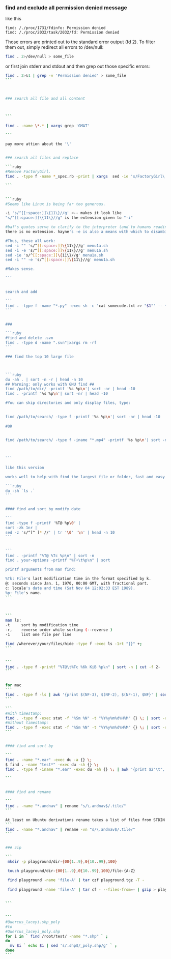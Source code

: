 ### find and exclude all permission denied message


like this

```
find: /./proc/1731/fdinfo: Permission denied
find: /./proc/2032/task/2032/fd: Permission denied
```

Those errors are printed out to the standard error output (fd 2). To filter them out, simply redirect all errors to /dev/null:

```bash
find . 2>/dev/null > some_file
```


or first join stderr and stdout and then grep out those specific errors:

````bash
find . 2>&1 | grep -v 'Permission denied' > some_file
```



### search all file and all content



```

find . -name \*.* | xargs grep 'GMAT'

```

pay more attion about the '\'


### search all files and replace

```ruby
#Remove FactoryGirl.
find . -type f -name *_spec.rb -print | xargs  sed -ie 's/FactoryGirl\.//g'

```


```ruby
#Seems like Linux is being far too generous.

-i 's/^[[:space:]]\{11\}//g' <-- makes it look like 
"s/^[[:space:]]\{11\}//g" is the extension given to "-i"

#baf's quotes serve to clarify to the interpreter (and to humans reading it) that
there is no extension. hayne's -e is also a means with which to disambiguate.

#Thus, these all work:
sed -i "" 's/^[[:space:]]\{11\}//g' menu1a.sh 
sed -i -e 's/^[[:space:]]\{11\}//g' menu1a.sh 
sed -ie 's/^[[:space:]]\{11\}//g' menu1a.sh 
sed -i "" -e 's/^[[:space:]]\{11\}//g' menu1a.sh

#Makes sense.

```


search and add

```
find . -type f -name "*.py" -exec sh -c 'cat somecode.txt >> "$1"' -- {} \;
```


### 

```ruby
#find and delete .svn
find . -type d -name ".svn"|xargs rm -rf
```

### find the top 10 large file



```ruby
du -ah . | sort -n -r | head -n 10
## Warning: only works with GNU find ##
find /path/to/dir/ -printf '%s %p\n'| sort -nr | head -10
find . -printf '%s %p\n'| sort -nr | head -10

#You can skip directories and only display files, type:

 
find /path/to/search/ -type f -printf '%s %p\n'| sort -nr | head -10
 
#OR

 
find /path/to/search/ -type f -iname "*.mp4" -printf '%s %p\n'| sort -nr | head -10
 


```

like this version

works well to help with find the largest file or folder, fast and easy

```ruby
du -sh `ls .` 
```


#### find and sort by modify date

```
find -type f -printf '%T@ %p\0' |
sort -zk 1nr |
sed -z 's/^[^ ]* //' | tr '\0' '\n' | head -n 10
```


```
find . -printf "%T@ %Tc %p\n" | sort -n
find . your-options -printf "%T+\t%p\n" | sort

printf arguments from man find:

%Tk: File's last modification time in the format specified by k.
@: seconds since Jan. 1, 1970, 00:00 GMT, with fractional part.
c: locale's date and time (Sat Nov 04 12:02:33 EST 1989).
%p: File's name.
```



```
man ls:
-t     sort by modification time
-r,    reverse order while sorting (--reverse )
-1     list one file per line

find /wherever/your/files/hide -type f -exec ls -1rt "{}" +;
```


```
find . -type f -printf "%T@\t%Tc %6k KiB %p\n" | sort -n | cut -f 2-
```


for mac
```
find . -type f -ls | awk '{print $(NF-3), $(NF-2), $(NF-1), $NF}' | sort
```

```
#With timestamp:
find . -type f -exec stat -f "%Sm %N" -t "%Y%y%m%d%H%M" {} \; | sort -r
#Without timestamp:
find . -type f -exec stat -f "%Sm %N" -t "%Y%y%m%d%H%M" {} \; | sort -r | awk -F' ' '{ print substr($0, length($1) + 2) }'
```


#### find and sort by 

```
find . -name "*.ear" -exec du -a {} \;
$ find . -name "test*" -exec du -sh {} \;
find . -type f -iname "*.ear" -exec du -ah {} \; | awk '{print $2"\t", $1}'

```


#### find and rename

```
find . -name "*.andnav" | rename "s/\.andnav$/.tile/"
```

At least on Ubuntu derivations rename takes a list of files from STDIN if none are on the command line. And this can be tested easily with:
```
find . -name "*.andnav" | rename -vn "s/\.andnav$/.tile/"
```


### zip

```
 mkdir -p playground/dir-{00{1..9},0{10..99},100} 

 touch playground/dir-{00{1..9},0{10..99},100}/file-{A-Z}

 find playground -name 'file-A' | tar czf playground.tgz -T -
 
 find playground -name 'file-A' | tar cf - --files-from=- | gzip > playground.tgz
 
 
```


```
#Quercus_laceyi.shp_poly
#to
#Quercus_laceyi_poly.shp
for i in ` find /root/test/ -name "*.shp" ` ;
do
  mv $i ` echo $i | sed 's/.shp$/_poly.shp/g' ` ;
done
```
